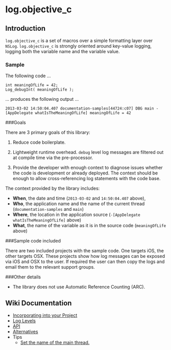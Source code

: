 log.objective_c
===

Introduction
---

`log.objective_c` is a set of macros over a simple formatting layer over `NSLog`. `log.objective_c` is strongly oriented around key-value logging, logging both the variable name and the variable value.


### Sample
The following code … 

	int meaningOfLife = 42;
	Log_debugInt( meaningOfLife );


… produces the following output  … 

	2013-03-02 14:50:04.407 documentation-samples[44724:c07] DBG main -[AppDelegate whatIsTheMeaningOfLife] meaningOfLife = 42

###Goals

There are 3 primary goals of this library:

1. Reduce code boilerplate.

1. Lightweight runtime overhead. `debug` level log messages are filtered out at compile time 
via the pre-processor.

1. Provide the developer with enough context to diagnose issues whether the code is development or already deployed. The context should be enough to allow cross-referencing log statements with the code base.


The context provided by the library includes:

* **When**, the date and time (`2013-03-02` and `14:50:04.407` above),
* **Who**, the application name and the name of the current thread (`documentation-samples` and `main`)
* **Where**, the location in the application source (`-[AppDelegate whatIsTheMeaningOfLife]` above)
* **What**, the name of the variable as it is in the source code (`meaningOfLife` above)

###Sample code included 

There are two included projects with the sample code. One targets iOS, the other targets OSX. 
These projects show how log messages can be exposed via iOS and OSX to the user. 
If required the user can then copy the logs and email them to the relevant support groups.

###Other details

* The library does not use Automatic Reference Counting (ARC).

Wiki Documentation
---

* [Incorporating into your Project](https://github.com/rlong/log.objective_c/wiki/Incorporating)
* [Log Levels](https://github.com/rlong/log.objective_c/wiki/LogLevels)
* [API](https://github.com/rlong/log.objective_c/wiki/API)
* [Alternatives](https://github.com/rlong/log.objective_c/wiki/Alternatives)
* Tips
  * [Set the name of the main thread.](https://github.com/rlong/log.objective_c/wiki/tip.SetMainThreadName)
